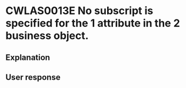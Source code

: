 # CWLAS0013E No subscript is specified for the 1 attribute in the 2 business object.

## Explanation

## User response